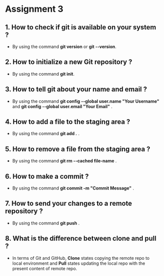 # Assignment 3

## 1. How to check if git is available on your system ?

- By using the command **git version** or **git --version**.

## 2. How to initialize a new Git repository ?

- By using the command **git init**. 

## 3. How to tell git about your name and email ?

- By using the command **git config --global user.name "Your Username"** and **git config --global user.email "Your Email"** .

## 4. How to add a file to the staging area ?

- By using the command **git add .**  .

## 5. How to remove a file from the staging area ?

- By using the command **git rm --cached file-name** .

## 6. How to make a commit ?

- By using the command **git commit -m "Commit Message"** .

## 7. How to send your changes to a remote repository ?

- By using the command **git push** .

## 8. What is the difference between clone and pull ?

- In terms of Git and GitHub, **Clone** states copying the remote repo to local environment and **Pull** states updating the local repo with the present content of remote repo.